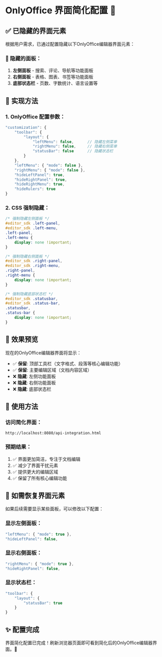 # OnlyOffice 界面简化配置 🎨

## ✅ 已隐藏的界面元素

根据用户需求，已通过配置隐藏以下OnlyOffice编辑器界面元素：

### 🚫 隐藏的面板：
1. **左侧面板** - 搜索、评论、导航等功能面板
2. **右侧面板** - 表格、图表、书签等功能面板  
3. **底部状态栏** - 页数、字数统计、语言设置等

## 🔧 实现方法

### 1. OnlyOffice 配置参数：
```javascript
"customization": {
    "toolbar": {
        "layout": {
            "leftMenu": false,      // 隐藏左侧菜单
            "rightMenu": false,     // 隐藏右侧菜单
            "statusBar": false      // 隐藏状态栏
        }
    },
    "leftMenu": { "mode": false },
    "rightMenu": { "mode": false },
    "hideLeftPanel": true,
    "hideRightPanel": true,
    "hideRightMenu": true,
    "hideRulers": true
}
```

### 2. CSS 强制隐藏：
```css
/* 强制隐藏左侧面板 */
#editor_sdk .left-panel,
#editor_sdk .left-menu,
.left-panel,
.left-menu {
    display: none !important;
}

/* 强制隐藏右侧面板 */
#editor_sdk .right-panel,
#editor_sdk .right-menu, 
.right-panel,
.right-menu {
    display: none !important;
}

/* 强制隐藏底部状态栏 */
#editor_sdk .statusbar,
#editor_sdk .status-bar,
.statusbar,
.status-bar {
    display: none !important;
}
```

## 🎯 效果预览

现在的OnlyOffice编辑器界面将显示：
- ✅ **保留**: 顶部工具栏（文字格式、段落等核心编辑功能）
- ✅ **保留**: 主要编辑区域（文档内容区域）
- ❌ **隐藏**: 左侧功能面板
- ❌ **隐藏**: 右侧功能面板  
- ❌ **隐藏**: 底部状态栏

## 🚀 使用方法

### 访问简化界面：
```
http://localhost:8080/api-integration.html
```

### 预期结果：
1. ✅ 界面更加简洁，专注于文档编辑
2. ✅ 减少了界面干扰元素
3. ✅ 提供更大的编辑区域
4. ✅ 保留了所有核心编辑功能

## 🔄 如需恢复界面元素

如果后续需要显示某些面板，可以修改以下配置：

### 显示左侧面板：
```javascript
"leftMenu": { "mode": true },
"hideLeftPanel": false,
```

### 显示右侧面板：
```javascript  
"rightMenu": { "mode": true },
"hideRightPanel": false,
```

### 显示状态栏：
```javascript
"toolbar": {
    "layout": {
        "statusBar": true
    }
}
```

## ✨ 配置完成

界面简化配置已完成！刷新浏览器页面即可看到简化后的OnlyOffice编辑器界面。🎉